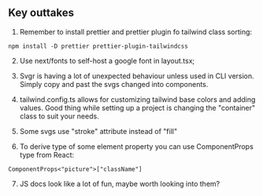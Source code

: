 ## Key outtakes

1. Remember to install prettier and prettier plugin fo tailwind class sorting:

```
npm install -D prettier prettier-plugin-tailwindcss

```

2. Use next/fonts to self-host a google font in layout.tsx;

3. Svgr is having a lot of unexpected behaviour unless used in CLI version. Simply copy and past the svgs changed into components.

4. tailwind.config.ts allows for customizing tailwind base colors and adding values. Good thing while setting up a project is changing the "container" class to suit your needs.

5. Some svgs use "stroke" attribute instead of "fill"

6. To derive type of some element property you can use ComponentProps type from React:

```
ComponentProps<"picture">["className"]
```

7. JS docs look like a lot of fun, maybe worth looking into them?
